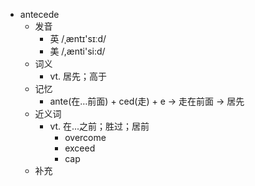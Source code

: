 - antecede
  - 发音
    - 英 /ˌæntɪ'sɪːd/
    - 美 /,ænti'si:d/
  - 词义
    - vt. 居先；高于
  - 记忆
    - ante(在…前面) + ced(走) + e → 走在前面 → 居先
  - 近义词
    - vt. 在...之前；胜过；居前
      - overcome
      - exceed
      - cap
  - 补充